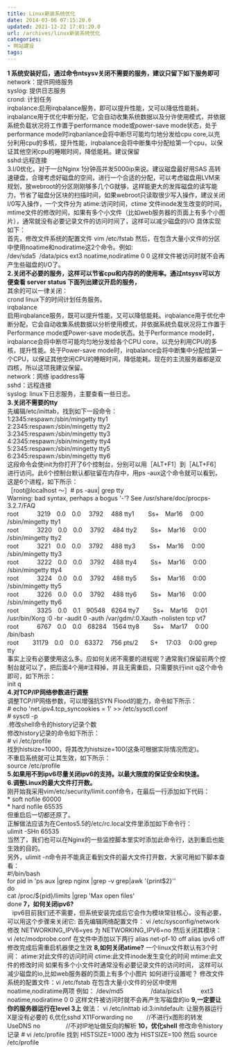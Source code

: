 ```yaml
---
title: Linux新装系统优化
date: 2014-03-06 07:15:20.0
updated: 2021-12-22 17:01:20.0
url: /archives/linux新装系统优化
categories: 
- 网站建设
tags: 
---
```


<div><strong>1 系统安装好后，通过命令ntsysv关闭不需要的服务，建议只留下如下服务即可</strong></div>
<div>network：提供网络服务</div>
<div>syslog: 提供日志服务</div>
<div>crond: 计划任务</div>
<div>irqbalance:启用irqbalance服务，即可以提升性能，又可以降低性能耗，irqbalance用于优化中断分配，它会自动收集系统数据以及分许使用模式，并依据系统负载状况将工作置于performance mode或power-save mode状态，处于performance mode时irqbanlance会将中断尽可能均匀地分发给cpu core,以充分利用cpu的多核，提升性能，irqbalance会将中断集中分配给第一个cpu，以保证其他空闲cpu的睡眠时间，降低能耗。建议保留</div>
<div>sshd:远程连接</div>
<div>3.I/0优化，对于一台Nginx 1分钟高并发5000ip来说。建议磁盘最好用SAS 高转速硬盘，合理考虑好磁盘的空间，进行一个合适的分配，可以考虑磁盘用LVM来规划，放webroot的分区刚刚够多几个G就够，这样能更大的发挥磁盘的读写能力，节省了磁盘分区块的扫描时间，如果webroot只读取很少写入操作，建议关闭I/0写入操作，一个文件分为 atime:访问时间，ctime 文件inode发生改变的时间，mtime文件的修改时间，如果有多个小文件（比如web服务器的页面上有多个小图片），通常就没有必要记录文件的访问时间了，这样可以减少磁盘的I/O 具体实现如下：</div>
<div></div>
<div>首先，修改文件系统的配置文件 vim /etc/fstab 然后，在包含大量小文件的分区中使用noatime和nodiratime这2个命令。例如:</div>
<div></div>
<div>/dev/sda5  <wbr />/data/pics ext3 noatime,nodiratime 0 0 这样文件被访问时就不会再产生些磁盘的I/O了。</div>
<div></div>
<div></div>
<div><strong>2.关闭不必要的服务，这样可以节省cpu和内存的的使用率。通过ntsysv可以方便查看 server status 下面列出建议开启的服务，</strong></div>
<div></div>
<div>其余的可以一律关闭：</div>
<div></div>
<div>crond linux下的时间计划任务服务。</div>
<div>irqbalance</div>
<div>启用irqbalance服务，既可以提升性能，又可以降低能耗。irqbalance用于优化中断分配，它会自动收集系统数据以分析使用模式，并依据系统负载状况将工作置于Performance mode或Power-save mode状态。处于Performance mode时，irqbalance会将中断尽可能均匀地分发给各个CPU core，以充分利用CPU的多核，提升性能。处于Power-save mode时，irqbalance会将中断集中分配给第一个CPU，以保证其他空闲CPU的睡眠时间，降低能耗。现在的主流服务器都是双四核，所以这项我建议保留。</div>
<div>network：网络 ipaddress等</div>
<div>sshd：远程连接</div>
<div>syslog: linux下日志服务，主要查看一些日志。</div>
<div></div>
<div><strong>3.关闭不需要的tty</strong></div>
<div></div>
<div>先编辑/etc/inittab，找到如下一段命令：</div>
<div>1:2345:respawn:/sbin/mingetty tty1</div>
<div>2:2345:respawn:/sbin/mingetty tty2</div>
<div>3:2345:respawn:/sbin/mingetty tty3</div>
<div>4:2345:respawn:/sbin/mingetty tty4</div>
<div>5:2345:respawn:/sbin/mingetty tty5</div>
<div>6:2345:respawn:/sbin/mingetty tty6</div>
<div>这段命令会使init为你打开了6个控制台，分别可以用［ALT+F1］到［ALT+F6］进行访问。此6个控制台默认都驻留在内存中，用ps -aux这个命令就可以看到，这是6个进程，如下所示： <wbr /></div>
<div>［root@localhost ～］# ps -aux| grep tty</div>
<div>Warning: bad syntax, perhaps a bogus '-'? See /usr/share/doc/procps-3.2.7/FAQ</div>
<div>root　　　3219　0.0　0.0　 3792　 488 tty1　　 Ss+　Mar16　 0:00 /sbin/mingetty tty1</div>
<div>root　　　3220　0.0　0.0　 3792　 484 tty2　　 Ss+　Mar16　 0:00 /sbin/mingetty tty2</div>
<div>root　　　3221　0.0　0.0　 3792　 488 tty3　　 Ss+　Mar16　 0:00 /sbin/mingetty tty3</div>
<div>root　　　3222　0.0　0.0　 3792　 488 tty4　　 Ss+　Mar16　 0:00 /sbin/mingetty tty4</div>
<div>root　　　3224　0.0　0.0　 3792　 488 tty5　　 Ss+　Mar16　 0:00 /sbin/mingetty tty5</div>
<div>root　　　3226　0.0　0.0　 3792　 488 tty6　　 Ss+　Mar16　 0:00 /sbin/mingetty tty6</div>
<div>root　　　3325　0.0　0.1　90548　6264 tty7　　 Ss+　Mar16　 0:01 /usr/bin/Xorg :0 -br -audit 0 -auth /var/gdm/:0.Xauth -nolisten tcp vt7</div>
<div>root　　　6767　0.0　0.0　68284　1564 tty8　　 Ss+　Mar17　 0:00 /bin/bash</div>
<div>root　　 31179　0.0　0.0　63372　 756 pts/2　　S+　 17:03　 0:00 grep tty</div>
<div></div>
<div>事实上没有必要使用这么多。应如何关闭不需要的进程呢？通常我们保留前两个控制台就可以了，把后面4个用#注释掉，并且无需重启，只需要执行init q这个命令即可，如下所示：</div>
<div>init q</div>
<div></div>
<div><strong>4.对TCP/IP网络参数进行调整</strong></div>
<div>调整TCP/IP网络参数，可以增强抗SYN Flood的能力，命令如下所示：</div>
<div># echo 'net.ipv4.tcp_syncookies = 1' &gt;&gt; /etc/sysctl.conf</div>
<div># sysctl -p</div>
<div></div>
<div>.修改shell命令的history记录个数</div>
<div></div>
<div>修改history记录的命令如下所示：</div>
<div># vi /etc/profile</div>
<div></div>
<div>找到histsize=1000，将其改为histsize=100(这条可根据实际情况而定)。</div>
<div></div>
<div>不重启系统就可让其生效，如下所示：</div>
<div>source /etc/profile</div>
<div></div>
<div><strong>5.如果用不到ipv6尽量关闭ipv6的支持。以最大限度的保证安全和快速。</strong></div>
<div></div>
<div><strong>6.调整Linux的最大文件打开数。</strong></div>
<div>刚开始我采用vim/etc/security/limit.conf命令，在最后一行添加如下代码：</div>
<div>* soft nofile 60000</div>
<div>* hard nofile 65535</div>
<div></div>
<div>但重启后一切都还原了。</div>
<div>正解做法应该为在Centos5.5的/etc/rc.local文件里添加如下命令行：</div>
<div>ulimit -SHn 65535</div>
<div></div>
<div>当然了，我们也可以在Nginx的一些监控脚本里实时添加此命令行，达到重启也能生效的目的。</div>
<div></div>
<div>另外，ulimit -n命令并不能真正看到文件的最大文件打开数，大家可用如下脚本查看：</div>
<div>#!/bin/bash</div>
<div>for pid in 'ps aux |grep nginx |grep -v grep|awk '{print$2}''</div>
<div>do</div>
<div>cat /proc/${pid}/limits |grep 'Max open files'</div>
<div>done
<strong>7，如何关闭ipv6?</strong></div>
<div>
   ipv6目前我们还不需要，但系统安装完成后它会作为模块常驻核心，没有必要，
可以用这个步骤来关闭它:
首先编辑网络配置文件：
vi /etc/sysconfig/network
修改
NETWORKING_IPV6=yes
为
NETWORKING_IPV6=no
然后关闭其模块：vi /etc/modprobe.conf
在文件中添加以下两行
alias net-pf-10 off
alias ipv6 off
修改完成后需重启机器使之生效
<strong>8,如何关闭atime?</strong>
一个linux文件默认有3个时间：
atime:对此文件的访问时间
ctime:此文件inode发生变化的时间
mtime:此文件的修改时间
如果有多个小文件时通常没有必要记录文件的访问时间，
这样可以减少磁盘的io,比如web服务器的页面上有多个小图片
如何进行设置呢？
修改文件系统的配置文件：vi /etc/fstab
在包含大量小文件的分区中使用noatime,nodiratime两项
例如：
/dev/md5                /data/pics1           ext3    noatime,nodiratime 0 0
这样文件被访问时就不会再产生写磁盘的io
<strong>9,一定要让你的服务器运行在level 3上</strong>
做法：
vi /etc/inittab
id:3:initdefault:
让服务器运行X是没有必要的
6,优化sshd
X11Forwarding no        //不进行x图形的转发
UseDNS no               //不对IP地址做反向的解析
<strong>10，优化shell</strong>
修改命令history记录
# vi /etc/profile
找到 HISTSIZE=1000 改为 HISTSIZE=100
然后 source /etc/profile
</div>